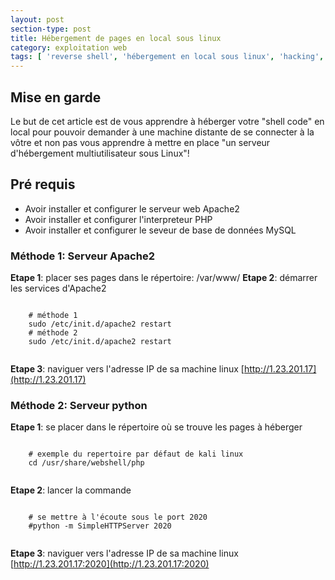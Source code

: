 ```yaml
---
layout: post
section-type: post
title: Hébergement de pages en local sous linux
category: exploitation web
tags: [ 'reverse shell', 'hébergement en local sous linux', 'hacking', 'ctf' ]
---
```



## Mise en garde
Le but de cet article est de vous apprendre à héberger votre "shell code" en local pour pouvoir demander à une machine distante de 
se connecter à la vôtre et non pas vous apprendre à mettre en place "un serveur d'hébergement multiutilisateur sous Linux"!

## Pré requis
* Avoir installer et configurer le serveur web Apache2
* Avoir installer et configurer l'interpreteur PHP
* Avoir installer et configurer le seveur de base de données MySQL

### Méthode 1: Serveur Apache2
**Etape 1**: placer ses pages dans le répertoire: /var/www/ 
**Etape 2**: démarrer les services d'Apache2
  <pre><code data-trim class="yaml">
    # méthode 1
    sudo /etc/init.d/apache2 restart  
    # méthode 2
    sudo /etc/init.d/apache2 restart
  </code></pre>
**Etape 3**: naviguer vers l'adresse IP de sa machine linux [http://1.23.201.17](http://1.23.201.17)
  

### Méthode 2: Serveur python
**Etape 1**: se placer dans le répertoire où se trouve les pages à héberger 
<pre><code data-trim class="yaml">
    # exemple du repertoire par défaut de kali linux
    cd /usr/share/webshell/php
  </code></pre>
**Etape 2**: lancer la commande
<pre><code data-trim class="yaml">
    # se mettre à l'écoute sous le port 2020
    #python -m SimpleHTTPServer 2020
  </code></pre>
**Etape 3**: naviguer vers l'adresse IP de sa machine linux [http://1.23.201.17:2020](http://1.23.201.17:2020)
  
